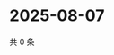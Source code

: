 # 2025-08-07

共 0 条

<!-- BEGIN ZHIHUVIDEO -->
<!-- 最后更新时间 Thu Aug 07 2025 19:12:07 GMT+0800 (China Standard Time) -->

<!-- END ZHIHUVIDEO -->
